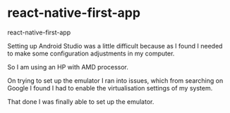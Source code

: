 # react-native-first-app
react-native-first-app

Setting up Android Studio was a little difficult because as I found I needed to make some configuration adjustments in my computer.

So I am using an HP with AMD processor.

On trying to set up the emulator I ran into issues, which from searching on Google I found I had to enable  the virtualisation settings of my system.

That done I was finally able to set up the emulator.
